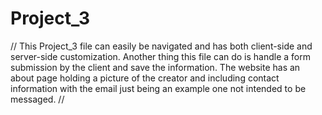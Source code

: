 # Project_3
//
This Project_3 file can easily be navigated and has both client-side and server-side customization. Another thing this file can do is handle a form submission by the client and save the information. The website has an about page holding a picture of the creator and including contact information with the email just being an example one not intended to be messaged.
//